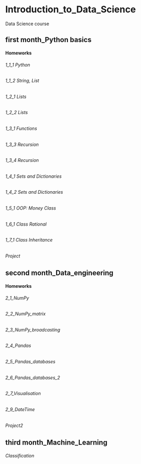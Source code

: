 # Introduction_to_Data_Science
Data Science course
## first month_Python basics
  #### Homeworks
###### 1_1_1 Python
###### 1_1_2 String, List
###### 1_2_1 Lists
###### 1_2_2 Lists
###### 1_3_1 Functions
###### 1_3_3 Recursion
###### 1_3_4 Recursion
###### 1_4_1 Sets and Dictionaries
###### 1_4_2 Sets and Dictionaries
###### 1_5_1 OOP: Money Class
###### 1_6_1 Class Rational
###### 1_7_1 Class Inheritance
###### Project

## second month_Data_engineering
  #### Homeworks
###### 2_1_NumPy
###### 2_2_NumPy_matrix
###### 2_3_NumPy_broadcasting
###### 2_4_Pandas
###### 2_5_Pandas_databases
###### 2_6_Pandas_databases_2
###### 2_7_Visualisation
###### 2_9_DateTime
###### Project2

## third month_Machine_Learning
###### Classification

